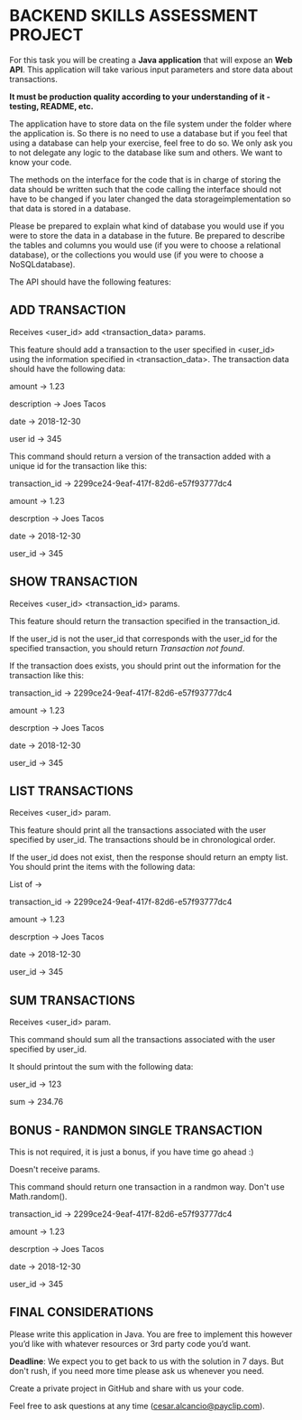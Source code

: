 # BACKEND SKILLS ASSESSMENT PROJECT

For this task you will be creating a **Java application** that will expose an **Web API**. This application will take various input parameters and store data about transactions.

**It must be production quality according to your understanding of it - testing, README, etc.**

The application have to store data on the file system under the folder where the application is. So there is no need to use a database but if you feel that using a database can help your exercise, feel free to do so. We only ask you to not delegate any logic to the database like sum and others. We want to know your code.

The methods on the interface for the code that is in charge of storing the data should be written such that the code calling the interface should not have to be changed if you later changed the data storageimplementation so that data is stored in a database.

Please be prepared to explain what kind of database you would use if you were to store the data in a database in the future.  Be prepared to describe the tables and columns you would use (if you were to choose a relational database), or the collections you would use (if you were to choose a NoSQLdatabase).

The API should have the following features:

## ADD TRANSACTION
Receives <user_id> add <transaction_data> params.

This feature should add a transaction to the user specified in <user_id> using the information specified in <transaction_data>.  The transaction data should have the following data:


amount -> 1.23

description -> Joes Tacos

date -> 2018-12-30

user id -> 345


This command should return a version of the transaction added with a unique id for the transaction like this:


transaction_id -> 2299ce24-9eaf-417f-82d6-e57f93777dc4

amount -> 1.23

descrption -> Joes Tacos

date -> 2018-12-30

user_id -> 345


## SHOW TRANSACTION
Receives <user_id> <transaction_id> params.

This feature should return the transaction specified in the transaction_id. 

If the user_id is not the user_id that corresponds with the user_id for the specified transaction,  you should return _Transaction not found_. 

If the transaction does exists, you should print out the information for the transaction like this:


transaction_id -> 2299ce24-9eaf-417f-82d6-e57f93777dc4

amount -> 1.23

descrption -> Joes Tacos

date -> 2018-12-30

user_id -> 345


## LIST TRANSACTIONS
Receives <user_id> param.

This feature should print all the transactions associated with the user specified by user_id. The transactions should be in chronological order.

If the user_id does not exist, then the response should return an empty list. You should print the items with the following data:


List of ->

  transaction_id -> 2299ce24-9eaf-417f-82d6-e57f93777dc4
  
  amount -> 1.23
  
  descrption -> Joes Tacos
  
  date -> 2018-12-30
  
  user_id -> 345
  

## SUM TRANSACTIONS
Receives <user_id> param.

This command should sum all the transactions associated with the user specified by user_id. 

It should printout the sum with the following data:


user_id -> 123

sum -> 234.76


## BONUS - RANDMON SINGLE TRANSACTION
This is not required, it is just a bonus, if you have time go ahead :)

Doesn't receive params.

This command should return one transaction in a randmon way. Don't use Math.random().


transaction_id -> 2299ce24-9eaf-417f-82d6-e57f93777dc4

amount -> 1.23

descrption -> Joes Tacos

date -> 2018-12-30

user_id -> 345


## FINAL CONSIDERATIONS
Please write this application in Java. You are free to implement this however you’d like with whatever resources or 3rd party code you’d want.

**Deadline**: We expect you to get back to us with the solution in 7 days. But don't rush, if you need more time please ask us whenever you need.

Create a private project in GitHub and share with us your code.

Feel free to ask questions at any time (cesar.alcancio@payclip.com).
